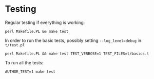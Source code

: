 # Testing

Regular testing if everything is working:

```
perl Makefile.PL && make test
```

In order to run the basic tests, possibly setting `--log_level=debug`
in `t/test.pl`

```
perl Makefile.PL && make test TEST_VERBOSE=1 TEST_FILES=t/basics.t 
```

To run all the tests:

```
AUTHOR_TEST=1 make test
```
